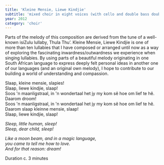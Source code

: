 ```yaml
---
title: 'Kleine Mensie, Liewe Kindjie'
subtitle: 'mixed choir in eight voices (with cello and double bass doubling the lowest voice)'
year: 2012
category: 'choir'
---
```


Parts of the melody of this composition are derived from the tune of a well-known isiZulu lullaby, Thula Thu’. Kleine Mensie, Liewe Kindjie is one of more than ten lullabies that I have composed or arranged until now as a way of exploring the fascinating inwardness/outwardness we experience when singing lullabies. By using parts of a beautiful melody originating in one South African language to express deeply felt personal ideas in another one of our languages (and an original own melody), I hope to contribute to our building a world of understanding and compassion.

Slaap, kleine mensie, slapies!  
Slaap, liewe kindjie, slaap!  
Soos 'n maanligstraal, in 'n wondertaal het jy my kom sê hoe om lief te hê.  
Daarom droom!  
Soos 'n maanligstraal, in 'n wondertaal het jy my kom sê hoe om lief te hê.  
Daarom slaap kleinne mensie, slaap!  
Slaap, liewe kindjie, slaap!

<i>Sleep, little human, sleep!  
Sleep, dear child, sleep!  

Like a moon beam, and in a magic language,  
you came to tell me how to love.  
And for that reason: dream!</i>

Duration c. 3 minutes